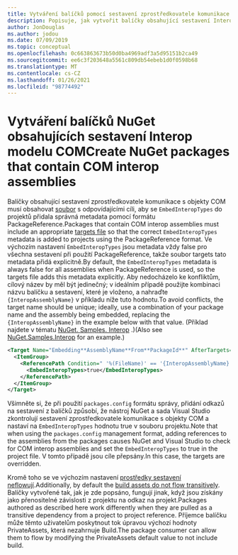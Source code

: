 ```yaml
---
title: Vytváření balíčků pomocí sestavení zprostředkovatele komunikace s objekty COM
description: Popisuje, jak vytvořit balíčky obsahující sestavení Interop modelu COM.
author: JonDouglas
ms.author: jodou
ms.date: 07/09/2019
ms.topic: conceptual
ms.openlocfilehash: 0c663863673b50d0ba4969adf3a5d95151b2ca49
ms.sourcegitcommit: ee6c3f203648a5561c809db54ebeb1d0f0598b68
ms.translationtype: MT
ms.contentlocale: cs-CZ
ms.lasthandoff: 01/26/2021
ms.locfileid: "98774492"
---
```

# <a name="create-nuget-packages-that-contain-com-interop-assemblies"></a><span data-ttu-id="1492b-103">Vytváření balíčků NuGet obsahujících sestavení Interop modelu COM</span><span class="sxs-lookup"><span data-stu-id="1492b-103">Create NuGet packages that contain COM interop assemblies</span></span>

<span data-ttu-id="1492b-104">Balíčky obsahující sestavení zprostředkovatele komunikace s objekty COM musí obsahovat [soubor](creating-a-package.md#include-msbuild-props-and-targets-in-a-package) s odpovídajícími cíli, aby se `EmbedInteropTypes` do projektů přidala správná metadata pomocí formátu PackageReference.</span><span class="sxs-lookup"><span data-stu-id="1492b-104">Packages that contain COM interop assemblies must include an appropriate [targets file](creating-a-package.md#include-msbuild-props-and-targets-in-a-package) so that the correct `EmbedInteropTypes` metadata is added to projects using the PackageReference format.</span></span> <span data-ttu-id="1492b-105">Ve výchozím nastavení `EmbedInteropTypes` jsou metadata vždy false pro všechna sestavení při použití PackageReference, takže soubor targets tato metadata přidá explicitně.</span><span class="sxs-lookup"><span data-stu-id="1492b-105">By default, the `EmbedInteropTypes` metadata is always false for all assemblies when PackageReference is used, so the targets file adds this metadata explicitly.</span></span> <span data-ttu-id="1492b-106">Aby nedocházelo ke konfliktům, cílový název by měl být jedinečný; v ideálním případě použijte kombinaci názvu balíčku a sestavení, které je vloženo, a nahraďte `{InteropAssemblyName}` v příkladu níže tuto hodnotu.</span><span class="sxs-lookup"><span data-stu-id="1492b-106">To avoid conflicts, the target name should be unique; ideally, use a combination of your package name and the assembly being embedded, replacing the `{InteropAssemblyName}` in the example below with that value.</span></span> <span data-ttu-id="1492b-107">(Příklad najdete v tématu [NuGet. Samples. Interop](https://github.com/NuGet/Samples/tree/master/NuGet.Samples.Interop) .)</span><span class="sxs-lookup"><span data-stu-id="1492b-107">(Also see [NuGet.Samples.Interop](https://github.com/NuGet/Samples/tree/master/NuGet.Samples.Interop) for an example.)</span></span>

```xml
<Target Name="Embedding**AssemblyName**From**PackageId**" AfterTargets="ResolveReferences" BeforeTargets="FindReferenceAssembliesForReferences">
  <ItemGroup>
    <ReferencePath Condition=" '%(FileName)' == '{InteropAssemblyName}' AND '%(ReferencePath.NuGetPackageId)' == '$(MSBuildThisFileName)' ">
      <EmbedInteropTypes>true</EmbedInteropTypes>
    </ReferencePath>
  </ItemGroup>
</Target>
```

<span data-ttu-id="1492b-108">Všimněte si, že při použití `packages.config` formátu správy, přidání odkazů na sestavení z balíčků způsobí, že nástroj NuGet a sada Visual Studio zkontrolují sestavení zprostředkovatele komunikace s objekty COM a nastaví na `EmbedInteropTypes` hodnotu true v souboru projektu.</span><span class="sxs-lookup"><span data-stu-id="1492b-108">Note that when using the `packages.config` management format, adding references to the assemblies from the packages causes NuGet and Visual Studio to check for COM interop assemblies and set the `EmbedInteropTypes` to true in the project file.</span></span> <span data-ttu-id="1492b-109">V tomto případě jsou cíle přepsány.</span><span class="sxs-lookup"><span data-stu-id="1492b-109">In this case, the targets are overridden.</span></span>

<span data-ttu-id="1492b-110">Kromě toho se ve výchozím nastavení [prostředky sestavení neflowují](../consume-packages/package-references-in-project-files.md#controlling-dependency-assets).</span><span class="sxs-lookup"><span data-stu-id="1492b-110">Additionally, by default the [build assets do not flow transitively](../consume-packages/package-references-in-project-files.md#controlling-dependency-assets).</span></span> <span data-ttu-id="1492b-111">Balíčky vytvořené tak, jak je zde popsáno, fungují jinak, když jsou získány jako přenositelné závislosti z projektu na odkaz na projekt.</span><span class="sxs-lookup"><span data-stu-id="1492b-111">Packages authored as described here work differently when they are pulled as a transitive dependency from a project to project reference.</span></span> <span data-ttu-id="1492b-112">Příjemce balíčku může těmto uživatelům poskytnout tok úpravou výchozí hodnoty PrivateAssets, která nezahrnuje Build.</span><span class="sxs-lookup"><span data-stu-id="1492b-112">The package consumer can allow them to flow by modifying the PrivateAssets default value to not include build.</span></span>

<a name="creating-the-package"></a>